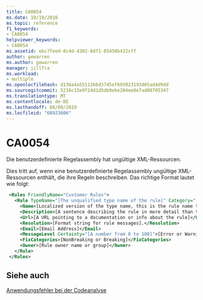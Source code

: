 ```yaml
---
title: CA0054
ms.date: 10/19/2016
ms.topic: reference
f1_keywords:
- CA0054
helpviewer_keywords:
- CA0054
ms.assetid: ebc7feed-8c4d-4302-8df1-85450b432cff
author: gewarren
ms.author: gewarren
manager: jillfra
ms.workload:
- multiple
ms.openlocfilehash: d136a4a5511266d3745ef693923193405ad4d9dd
ms.sourcegitcommit: 5216c15e9f24d1d5db9ebe204ee0e7ad08705347
ms.translationtype: MT
ms.contentlocale: de-DE
ms.lasthandoff: 08/09/2019
ms.locfileid: "68923606"
---
```

# <a name="ca0054"></a>CA0054
Die benutzerdefinierte Regelassembly hat ungültige XML-Ressourcen.

Dies tritt auf, wenn eine benutzerdefinierte Regelassembly ungültige XML-Ressourcen enthält, die ihre Regeln beschreiben. Das richtige Format lautet wie folgt:

```xml
 <Rules FriendlyName="Customer Rules">
   <Rule TypeName="[The unqualified type name of the rule]" Category="[A category name such as Customer.Usage]" CheckId="[An identifier for the rule that is at least unique within the same category]">
     <Name>[Localized version of the type name, this is the rule name that appears in the UI]</Name>
     <Description>[A sentence describing the rule in more detail than the name].</Description>
     <Url>[A URL pointing to a documentation or info about the rule]</Url>
     <Resolution>[Format string for rule messages].</Resolution>
     <Email>[Email Address]</Email>
     <MessageLevel Certainty="[A number from 0 to 100]">[Error or Warning]</MessageLevel>
     <FixCategories>[NonBreaking or Breaking]</FixCategories>
     <Owner>[Rule owner name or group]</Owner>
   </Rule>
 </Rules>
```

## <a name="see-also"></a>Siehe auch
[Anwendungsfehler bei der Codeanalyse](../code-quality/code-analysis-application-errors.md)

